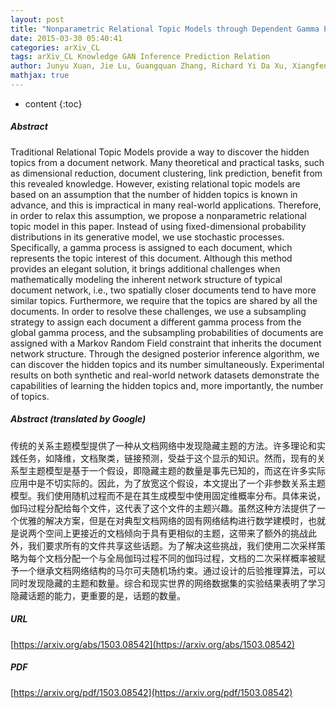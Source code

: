 ```yaml
---
layout: post
title: "Nonparametric Relational Topic Models through Dependent Gamma Processes"
date: 2015-03-30 05:40:41
categories: arXiv_CL
tags: arXiv_CL Knowledge GAN Inference Prediction Relation
author: Junyu Xuan, Jie Lu, Guangquan Zhang, Richard Yi Da Xu, Xiangfeng Luo
mathjax: true
---
```


* content
{:toc}

##### Abstract
Traditional Relational Topic Models provide a way to discover the hidden topics from a document network. Many theoretical and practical tasks, such as dimensional reduction, document clustering, link prediction, benefit from this revealed knowledge. However, existing relational topic models are based on an assumption that the number of hidden topics is known in advance, and this is impractical in many real-world applications. Therefore, in order to relax this assumption, we propose a nonparametric relational topic model in this paper. Instead of using fixed-dimensional probability distributions in its generative model, we use stochastic processes. Specifically, a gamma process is assigned to each document, which represents the topic interest of this document. Although this method provides an elegant solution, it brings additional challenges when mathematically modeling the inherent network structure of typical document network, i.e., two spatially closer documents tend to have more similar topics. Furthermore, we require that the topics are shared by all the documents. In order to resolve these challenges, we use a subsampling strategy to assign each document a different gamma process from the global gamma process, and the subsampling probabilities of documents are assigned with a Markov Random Field constraint that inherits the document network structure. Through the designed posterior inference algorithm, we can discover the hidden topics and its number simultaneously. Experimental results on both synthetic and real-world network datasets demonstrate the capabilities of learning the hidden topics and, more importantly, the number of topics.

##### Abstract (translated by Google)
传统的关系主题模型提供了一种从文档网络中发现隐藏主题的方法。许多理论和实践任务，如降维，文档聚类，链接预测，受益于这个显示的知识。然而，现有的关系型主题模型是基于一个假设，即隐藏主题的数量是事先已知的，而这在许多实际应用中是不切实际的。因此，为了放宽这个假设，本文提出了一个非参数关系主题模型。我们使用随机过程而不是在其生成模型中使用固定维概率分布。具体来说，伽玛过程分配给每个文件，这代表了这个文件的主题兴趣。虽然这种方法提供了一个优雅的解决方案，但是在对典型文档网络的固有网络结构进行数学建模时，也就是说两个空间上更接近的文档倾向于具有更相似的主题，这带来了额外的挑战此外，我们要求所有的文件共享这些话题。为了解决这些挑战，我们使用二次采样策略为每个文档分配一个与全局伽玛过程不同的伽玛过程，文档的二次采样概率被赋予一个继承文档网络结构的马尔可夫随机场约束。通过设计的后验推理算法，可以同时发现隐藏的主题和数量。综合和现实世界的网络数据集的实验结果表明了学习隐藏话题的能力，更重要的是，话题的数量。

##### URL
[https://arxiv.org/abs/1503.08542](https://arxiv.org/abs/1503.08542)

##### PDF
[https://arxiv.org/pdf/1503.08542](https://arxiv.org/pdf/1503.08542)

